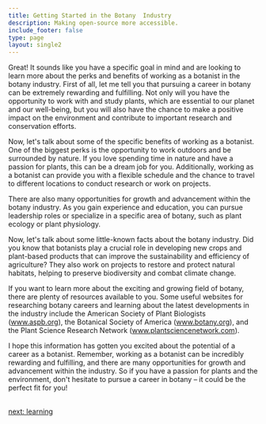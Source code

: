 ```yaml
---
title: Getting Started in the Botany  Industry
description: Making open-source more accessible.
include_footer: false
type: page
layout: single2
---
```


<p>
Great! It sounds like you have a specific goal in mind and are looking to learn more about the perks and benefits of working as a botanist in the botany industry. First of all, let me tell you that pursuing a career in botany can be extremely rewarding and fulfilling. Not only will you have the opportunity to work with and study plants, which are essential to our planet and our well-being, but you will also have the chance to make a positive impact on the environment and contribute to important research and conservation efforts.

Now, let's talk about some of the specific benefits of working as a botanist. One of the biggest perks is the opportunity to work outdoors and be surrounded by nature. If you love spending time in nature and have a passion for plants, this can be a dream job for you. Additionally, working as a botanist can provide you with a flexible schedule and the chance to travel to different locations to conduct research or work on projects.

There are also many opportunities for growth and advancement within the botany industry. As you gain experience and education, you can pursue leadership roles or specialize in a specific area of botany, such as plant ecology or plant physiology.

Now, let's talk about some little-known facts about the botany industry. Did you know that botanists play a crucial role in developing new crops and plant-based products that can improve the sustainability and efficiency of agriculture? They also work on projects to restore and protect natural habitats, helping to preserve biodiversity and combat climate change.

If you want to learn more about the exciting and growing field of botany, there are plenty of resources available to you. Some useful websites for researching botany careers and learning about the latest developments in the industry include the American Society of Plant Biologists (www.aspb.org), the Botanical Society of America (www.botany.org), and the Plant Science Research Network (www.plantsciencenetwork.com).

I hope this information has gotten you excited about the potential of a career as a botanist. Remember, working as a botanist can be incredibly rewarding and fulfilling, and there are many opportunities for growth and advancement within the industry. So if you have a passion for plants and the environment, don't hesitate to pursue a career in botany – it could be the perfect fit for you!

<br>
<a href="https://workdojos.com/botanist/learning">next: learning</a>
</p>